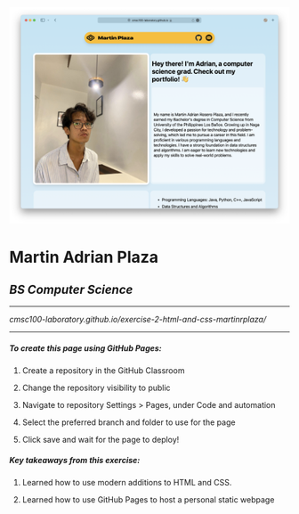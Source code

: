![webpage-sc](/assets/webpage-sc.png)

# Martin Adrian Plaza

## *BS Computer Science*

---

*cmsc100-laboratory.github.io/exercise-2-html-and-css-martinrplaza/*

---

##### To create this page using GitHub Pages:

1. Create a repository in the GitHub Classroom

2. Change the repository visibility to public

3. Navigate to repository Settings > Pages, under Code and automation

4. Select the preferred branch and folder to use for the page

5. Click save and wait for the page to deploy! 
   
   

##### Key takeaways from this exercise:

1. Learned how to use modern additions to HTML and CSS.

2. Learned how to use GitHub Pages to host a personal static webpage




